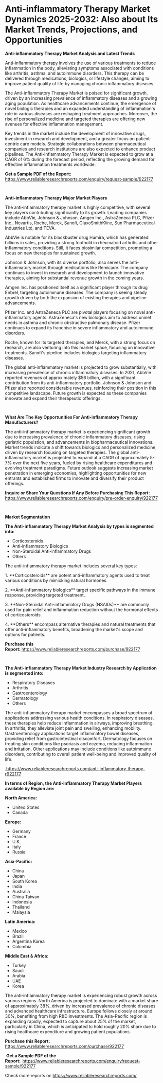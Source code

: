 <p><h1>Anti-inflammatory Therapy Market Dynamics 2025-2032: Also about Its Market Trends, Projections, and Opportunities</h1></p><p><strong>Anti-inflammatory Therapy Market Analysis and Latest Trends</strong></p>
<p><p>Anti-inflammatory therapy involves the use of various treatments to reduce inflammation in the body, alleviating symptoms associated with conditions like arthritis, asthma, and autoimmune disorders. This therapy can be delivered through medications, biologics, or lifestyle changes, aiming to improve patient quality of life by managing chronic inflammatory diseases.</p><p>The Anti-inflammatory Therapy Market is poised for significant growth, driven by an increasing prevalence of inflammatory diseases and a growing aging population. As healthcare advancements continue, the emergence of novel biologic therapies and an expanded understanding of inflammation's role in various diseases are reshaping treatment approaches. Moreover, the rise of personalized medicine and targeted therapies are offering new avenues for effective inflammation management.</p><p>Key trends in the market include the development of innovative drugs, investment in research and development, and a greater focus on patient-centric care models. Strategic collaborations between pharmaceutical companies and research institutions are also expected to enhance product pipelines. The Anti-inflammatory Therapy Market is expected to grow at a CAGR of 6% during the forecast period, reflecting the growing demand for effective inflammation treatments worldwide.</p></p>
<p><strong>Get a Sample PDF of the Report:&nbsp;</strong> <a href="https://www.reliableresearchreports.com/enquiry/request-sample/922177?utm_campaign=2298&utm_medium=2&utm_source=Github&utm_content=ia&utm_term=08032025&utm_id=anti-inflammatory-therapy">https://www.reliableresearchreports.com/enquiry/request-sample/922177</a></p>
<p>&nbsp;</p>
<p><strong>Anti-inflammatory Therapy Major Market Players</strong></p>
<p><p>The anti-inflammatory therapy market is highly competitive, with several key players contributing significantly to its growth. Leading companies include AbbVie, Johnson & Johnson, Amgen Inc., AstraZeneca PLC, Pfizer Inc., Novartis, Roche, Merck, Sanofi, GlaxoSmithKline, Sun Pharmaceutical Industries Ltd, and TEVA.</p><p>AbbVie is notable for its blockbuster drug Humira, which has generated billions in sales, providing a strong foothold in rheumatoid arthritis and other inflammatory conditions. Still, it faces biosimilar competition, prompting a focus on new therapies for sustained growth.</p><p>Johnson & Johnson, with its diverse portfolio, also serves the anti-inflammatory market through medications like Remicade. The company continues to invest in research and development to launch innovative therapies, aiming for substantial revenue growth in the coming years.</p><p>Amgen Inc. has positioned itself as a significant player through its drug Enbrel, targeting autoimmune diseases. The company is seeing steady growth driven by both the expansion of existing therapies and pipeline advancements.</p><p>Pfizer Inc. and AstraZeneca PLC are pivotal players focusing on novel anti-inflammatory agents. AstraZeneca's new biologics aim to address unmet needs in asthma and chronic obstructive pulmonary disease. Pfizer continues to expand its franchise in severe inflammatory and autoimmune disorders.</p><p>Roche, known for its targeted therapies, and Merck, with a strong focus on research, are also venturing into this market space, focusing on innovative treatments. Sanofi's pipeline includes biologics targeting inflammatory diseases.</p><p>The global anti-inflammatory market is projected to grow substantially, with increasing prevalence of chronic inflammatory diseases. In 2021, AbbVie reported revenues of approximately $56 billion, with a significant contribution from its anti-inflammatory portfolio. Johnson & Johnson and Pfizer also reported considerable revenues, reinforcing their position in this competitive landscape. Future growth is expected as these companies innovate and expand their therapeutic offerings.</p></p>
<p>&nbsp;</p>
<p><strong>What Are The Key Opportunities For Anti-inflammatory Therapy Manufacturers?</strong></p>
<p><p>The anti-inflammatory therapy market is experiencing significant growth due to increasing prevalence of chronic inflammatory diseases, rising geriatric population, and advancements in biopharmaceutical innovations. Market trends indicate a shift towards biologics and personalized medicine, driven by research focusing on targeted therapies. The global anti-inflammatory market is projected to expand at a CAGR of approximately 5-7% over the next five years, fueled by rising healthcare expenditures and evolving treatment paradigms. Future outlook suggests increasing market penetration in emerging economies, highlighting opportunities for new entrants and established firms to innovate and diversify their product offerings.</p></p>
<p><strong>Inquire or Share Your Questions If Any Before Purchasing This Report:</strong> <a href="https://www.reliableresearchreports.com/enquiry/pre-order-enquiry/922177?utm_campaign=2298&utm_medium=2&utm_source=Github&utm_content=ia&utm_term=08032025&utm_id=anti-inflammatory-therapy">https://www.reliableresearchreports.com/enquiry/pre-order-enquiry/922177</a></p>
<p>&nbsp;</p>
<p><strong>Market Segmentation</strong></p>
<p><strong>The Anti-inflammatory Therapy Market Analysis by types is segmented into:</strong></p>
<p><ul><li>Corticosteroids</li><li>Anti-inflammatory Biologics</li><li>Non-Steroidal Anti-inflammatory Drugs</li><li>Others</li></ul></p>
<p><p>The anti-inflammatory therapy market includes several key types: </p><p>1. **Corticosteroids** are potent anti-inflammatory agents used to treat various conditions by mimicking natural hormones. </p><p>2. **Anti-inflammatory biologics** target specific pathways in the immune response, providing targeted treatment. </p><p>3. **Non-Steroidal Anti-inflammatory Drugs (NSAIDs)** are commonly used for pain relief and inflammation reduction without the hormonal effects of corticosteroids. </p><p>4. **Others** encompass alternative therapies and natural treatments that offer anti-inflammatory benefits, broadening the market's scope and options for patients.</p></p>
<p><strong>Purchase this Report:&nbsp;</strong><a href="https://www.reliableresearchreports.com/purchase/922177?utm_campaign=2298&utm_medium=2&utm_source=Github&utm_content=ia&utm_term=08032025&utm_id=anti-inflammatory-therapy">https://www.reliableresearchreports.com/purchase/922177</a></p>
<p>&nbsp;</p>
<p><strong>The Anti-inflammatory Therapy Market Industry Research by Application is segmented into:</strong></p>
<p><ul><li>Respiratory Diseases</li><li>Arthritis</li><li>Gastroenterology</li><li>Dermatology</li><li>Others</li></ul></p>
<p><p>The anti-inflammatory therapy market encompasses a broad spectrum of applications addressing various health conditions. In respiratory diseases, these therapies help reduce inflammation in airways, improving breathing. In arthritis, they alleviate joint pain and swelling, enhancing mobility. Gastroenterology applications target inflammatory bowel diseases, providing relief from gastrointestinal discomfort. Dermatology focuses on treating skin conditions like psoriasis and eczema, reducing inflammation and irritation. Other applications may include conditions like autoimmune disorders, contributing to overall patient well-being and improved quality of life.</p></p>
<p><a href="https://www.reliableresearchreports.com/anti-inflammatory-therapy-r922177?utm_campaign=2298&utm_medium=2&utm_source=Github&utm_content=ia&utm_term=08032025&utm_id=anti-inflammatory-therapy">&nbsp;https://www.reliableresearchreports.com/anti-inflammatory-therapy-r922177</a></p>
<p><strong>In terms of Region, the Anti-inflammatory Therapy Market Players available by Region are:</strong></p>
<p>
    <p> <strong> North America: </strong>
        <ul>
            <li>United States</li>
            <li>Canada</li>
        </ul>
        </p> 
    <p> <strong> Europe: </strong>
        <ul>
            <li>Germany</li>
            <li>France</li>
            <li>U.K.</li>
            <li>Italy</li>
            <li>Russia</li>
        </ul>
        </p> 
    <p> <strong> Asia-Pacific: </strong>
        <ul>
            <li>China</li>
            <li>Japan</li>
            <li>South Korea</li>
            <li>India</li>
            <li>Australia</li>
            <li>China Taiwan</li>
            <li>Indonesia</li>
            <li>Thailand</li>
            <li>Malaysia</li>
        </ul>
        </p> 
    <p> <strong> Latin America: </strong>
        <ul>
            <li>Mexico</li>
            <li>Brazil</li>
            <li>Argentina Korea</li>
            <li>Colombia</li>
        </ul>
        </p> 
    <p> <strong> Middle East & Africa: </strong>
        <ul>
            <li>Turkey</li>
            <li>Saudi</li>
            <li>Arabia</li>
            <li>UAE</li>
            <li>Korea</li>
        </ul>
    </p>
    </p>
<p><p>The anti-inflammatory therapy market is experiencing robust growth across various regions. North America is projected to dominate with a market share of approximately 38%, driven by increased prevalence of chronic diseases and advanced healthcare infrastructure. Europe follows closely at around 30%, benefiting from high R&D investments. The Asia-Pacific region is expanding rapidly, expected to capture about 25% of the market, particularly in China, which is anticipated to hold roughly 20% share due to rising healthcare expenditure and growing patient populations.</p></p>
<p><strong>Purchase this Report: </strong><a href="https://www.reliableresearchreports.com/purchase/922177?utm_campaign=2298&utm_medium=2&utm_source=Github&utm_content=ia&utm_term=08032025&utm_id=anti-inflammatory-therapy">https://www.reliableresearchreports.com/purchase/922177</a></p>
<p>&nbsp;<strong>Get a Sample PDF of the Report:&nbsp;&nbsp;</strong><a href="https://www.reliableresearchreports.com/enquiry/request-sample/922177?utm_campaign=2298&utm_medium=2&utm_source=Github&utm_content=ia&utm_term=08032025&utm_id=anti-inflammatory-therapy">https://www.reliableresearchreports.com/enquiry/request-sample/922177</a></p>
<p><strong></strong></p>
<p>Check more reports on <a href="https://www.reliableresearchreports.com/?utm_campaign=2298&utm_medium=2&utm_source=Github&utm_content=ia&utm_term=08032025&utm_id=anti-inflammatory-therapy">https://www.reliableresearchreports.com/</a></p>